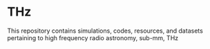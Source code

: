 # THz
This repository contains simulations, codes, resources, and datasets pertaining to high frequency radio astronomy, sub-mm, THz
